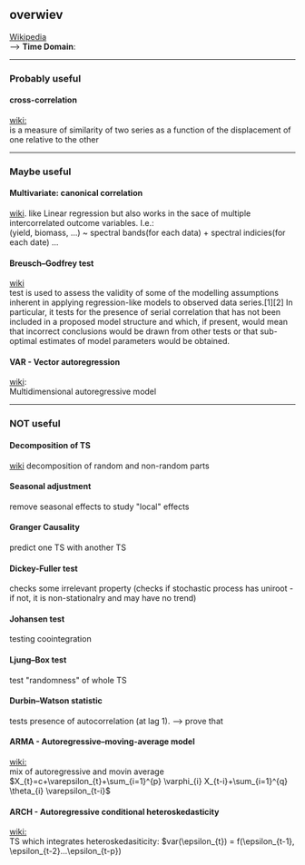 ## overwiev
[Wikipedia](https://en.wikipedia.org/wiki/Time_series)  
--> **Time Domain**:  

---
### **Probably** useful
#### cross-correlation
[wiki:](https://en.wikipedia.org/wiki/Cross-correlation)  
is a measure of similarity of two series as a function of the displacement of one relative to the other


--- 
### **Maybe** useful
#### Multivariate: canonical correlation
[wiki](https://en.wikipedia.org/wiki/Canonical_correlation).  like Linear regression but also works in the sace of multiple intercorrelated outcome variables. I.e.:  
(yield, biomass, ...) ~ spectral bands(for each data) + spectral indicies(for each date) ...   

#### Breusch–Godfrey test
[wiki](https://en.wikipedia.org/wiki/Breusch%E2%80%93Godfrey_test)  
test is used to assess the validity of some of the modelling assumptions inherent in applying regression-like models to observed data series.[1][2] In particular, it tests for the presence of serial correlation that has not been included in a proposed model structure and which, if present, would mean that incorrect conclusions would be drawn from other tests or that sub-optimal estimates of model parameters would be obtained. 

#### VAR - Vector autoregression
[wiki](https://en.wikipedia.org/wiki/Vector_autoregression):  
Multidimensional autoregressive model

---
### **NOT** useful
#### Decomposition of TS
[wiki](https://en.wikipedia.org/wiki/Decomposition_of_time_series) 
decomposition of random and non-random parts

#### Seasonal adjustment
remove seasonal effects to study "local" effects

#### Granger Causality
predict one TS with another TS

#### Dickey-Fuller test
checks some irrelevant property (checks if stochastic process has uniroot - if not, it is non-stationalry and may have no trend)

#### Johansen test
testing coointegration

#### Ljung–Box test
test "randomness" of whole TS

#### Durbin–Watson statistic
tests presence of autocorrelation (at lag 1). 
--> prove that 

#### ARMA - Autoregressive–moving-average model
[wiki:](https://en.wikipedia.org/wiki/Autoregressive%E2%80%93moving-average_model)  
mix of autoregressive and movin average  
$X_{t}=c+\varepsilon_{t}+\sum_{i=1}^{p} \varphi_{i} X_{t-i}+\sum_{i=1}^{q} \theta_{i} \varepsilon_{t-i}$

#### ARCH - Autoregressive conditional heteroskedasticity
[wiki:](https://en.wikipedia.org/wiki/Autoregressive_conditional_heteroskedasticity)  
TS which integrates heteroskedasiticity: $var(\epsilon_{t}) = f(\epsilon_{t-1}, \epsilon_{t-2}...\epsilon_{t-p})

